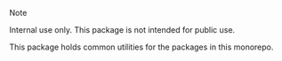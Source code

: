 > [!NOTE]
> Internal use only. This package is not intended for public use.

This package holds common utilities for the packages in this monorepo.
